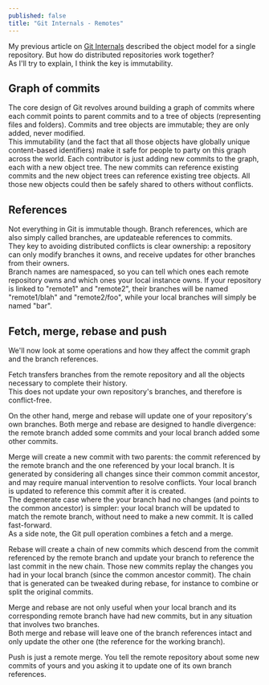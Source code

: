 ```yaml
---
published: false
title: "Git Internals - Remotes"
---
```


My previous article on [Git Internals](http://blog.monstuff.com/archives/2015/08/git-internals.html) described the object model for a single repository. But how do distributed repositories work together?  
As I'll try to explain, I think the key is immutability.  
 
## Graph of commits
The core design of Git revolves around building a graph of commits where each commit points to parent commits and to a tree of objects (representing files and folders). Commits and tree objects are immutable; they are only added, never modified.  
This immutability (and the fact that all those objects have globally unique content-based identifiers) make it safe for people to party on this graph across the world. Each contributor is just adding new commits to the graph, each with a new object tree. The new commits can reference existing commits and the new object trees can reference existing tree objects. All those new objects could then be safely shared to others without conflicts.  

## References
Not everything in Git is immutable though. Branch references, which are also simply called branches, are updateable references to commits.   
They key to avoiding distributed conflicts is clear ownership: a repository can only modify branches it owns, and receive updates for other branches from their owners.  
Branch names are namespaced, so you can tell which ones each remote repository owns and which ones your local instance owns. If your repository is linked to "remote1" and "remote2", their branches will be named "remote1/blah" and "remote2/foo", while your local branches will simply be named "bar". 
 
## Fetch, merge, rebase and push
We'll now look at some operations and how they affect the commit graph and the branch references.  

Fetch transfers branches from the remote repository and all the objects necessary to complete their history.  
This does not update your own repository's branches, and therefore is conflict-free.  
  
On the other hand, merge and rebase will update one of your repository's own branches. Both merge and rebase are designed to handle divergence: the remote branch added some commits and your local branch added some other commits.  

Merge will create a new commit with two parents: the commit referenced by the remote branch and the one referenced by your local branch. It is generated by considering all changes since their common commit ancestor, and may require manual intervention to resolve conflicts. Your local branch is updated to reference this commit after it is created.   
The degenerate case where the your branch had no changes (and points to the common ancestor) is simpler: your local branch will be updated to match the remote branch, without need to make a new commit. It is called fast-forward.  
As a side note, the Git pull operation combines a fetch and a merge.  

Rebase will create a chain of new commits which descend from the commit referenced by the remote branch and update your branch to reference the last commit in the new chain. Those new commits replay the changes you had in your local branch (since the common ancestor commit). The chain that is generated can be tweaked during rebase, for instance to combine or split the original commits.  

Merge and rebase are not only useful when your local branch and its corresponding remote branch have had new commits, but in any situation that involves two branches.  
Both merge and rebase will leave one of the branch references intact and only update the other one (the reference for the working branch).  
  
Push is just a remote merge. You tell the remote repository about some new commits of yours and you asking it to update one of its own branch references.  
